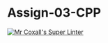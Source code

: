 # Assign-03-CPP
[![Mr Coxall's Super Linter](https://github.com/ICS3U-Programming-JaydenS/Assign-03-CPP/workflows/Mr%20Coxall's%20Super%20Linter/badge.svg)](https://github.com/ICS3U-Programming-JaydenS/Assign-03-CPP/actions/)
